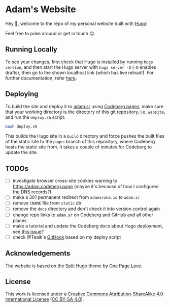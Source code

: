 # Adam's Website

Hey 👋, welcome to the repo of my personal website built with [Hugo](https://gohugo.io)!

Feel free to poke around or get in touch 😊.

## Running Locally
To see your changes, first check that Hugo is installed by running `hugo version`, and then start the Hugo server with `hugo server -D` (`-D` enables drafts), then go to the shown localhost link (which has live reload!). For further documentation, refer [here](https://gohugo.io/getting-started/quick-start).

## Deploying

<!--
OLD DEPLOYMENT INSTRUCTIONS
### GitHub Pages
_currently deploys to adamsroka.io_

OLD INSTRUCTIONS USING GITHUB ACTION:
_To deploy using GitHub pages, simply push the changes into the `main` branch — the GitHub workflow will run Hugo, build the page and serve the static site from the `gh-pages` branch._

To build the site and deploy it using GitHub pages, run `hugo` and commit and push the changes. With the current settings in the `config.toml` file, this builds the static site inside the `docs` subdirectory, which is set as the source for GitHub pages deployment.
-->

To build the site and deploy it to [adam.sr](https://adam.sr) using [Codeberg pages](https://codeberg.page), make sure that your working directory is the directory of this git repository, i.e. `website`, and run the `deploy.sh` script:

```bash
bash deploy.sh
```

This builds the Hugo site in a `build` directory and force pushes the built files of the static site to the `pages` branch of this repository, where Codeberg hosts the static site from. It takes a couple of minutes for Codeberg to update the site.

## TODOs
- [ ] investigate browser cross-site cookies warning to https://adam.codeberg.page (maybe it's because of how I configured the DNS records?)
- [ ] make a 301 permanent redirect from `adamsroka.io` to `adam.sr`
- [ ] remove `CNAME` file from `static` dir
- [ ] remove the `docs` directory and don't check it into version control again
- [ ] change repo links to `adam.sr` on Codeberg and GitHub and all other places
- [ ] make a tutorial and update the Codeberg docs about Hugo deployment, see [this issue](https://codeberg.org/Codeberg/Documentation/issues/27)?
- [ ] check @Tealk's [GitHook](https://codeberg.org/Tealk/Git-Hooks_examples/src/branch/master/pre-push%20git-brench%20hugo) based on my deploy script

## Acknowledgements

The website is based on the [Split](https://onepagelove.com/split) Hugo theme by [One Page Love](https://onepagelove.com/).

## License

This work is licensed under a [Creative Commons Attribution-ShareAlike 4.0 International License](https://creativecommons.org/licenses/by-sa/4.0/) ([CC BY-SA 4.0](https://creativecommons.org/licenses/by-sa/4.0/)).
